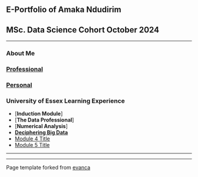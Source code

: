 ## E-Portfolio of Amaka Ndudirim      

## MSc. Data Science Cohort October 2024

---

### About Me

### [Professional](https://TechieMaks.github.io/eportfolio1/Professional1)

### [Personal](https://TechieMaks.github.io/eportfolio1/Personal) 


### University of Essex Learning Experience

*   [**Induction Module**]
*   [**The Data Professional**]
*   [**Numerical Analysis**]
*   [**Deciphering Big Data**](https://TechieMaks.github.io/eportfolio1/DBD)
*   [Module 4 Title](http://example.com/)
*   [Module 5 Title](http://example.com/)

---

---

Page template forked from [evanca](https://github.com/evanca/quick-portfolio)
